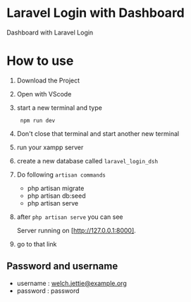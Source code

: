 # Laravel Login with Dashboard

Dashboard with Laravel Login

# How to use

1. Download the Project
2. Open with VScode
3. start a new terminal and type

        npm run dev

4. Don't close that terminal and start another new terminal
5. run your xampp server
6. create a new database called `laravel_login_dsh`
7. Do following `artisan commands`

    - php artisan migrate
    - php artisan db:seed
    - php artisan serve

8. after `php artisan serve` you can see

    Server running on [http://127.0.0.1:8000].  

9. go to that link

## Password and username 

- username : welch.jettie@example.org
- password : password